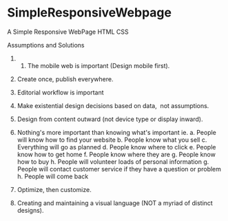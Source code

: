 # SimpleResponsiveWebpage
A Simple Responsive WebPage HTML CSS


Assumptions and Solutions

1. 1. The mobile web is important (Design mobile first).

2. Create once, publish everywhere.

3. Editorial workflow is important

4. Make existential design decisions based on data,  not assumptions.

5. Design from content outward (not device type or display inward).

6. Nothing's more important than knowing what's important ie.
a. People will know how to find your website
b. People know what you sell
c. Everything will go as planned
d. People know where to click
e. People know how to get home
f. People know where they are
g. People know how to buy
h. People will volunteer loads of personal information
g. People will contact customer service if they have a question or problem
h. People will come back

7. Optimize, then customize.

8. Creating and maintaining a visual language (NOT a myriad of distinct designs).
